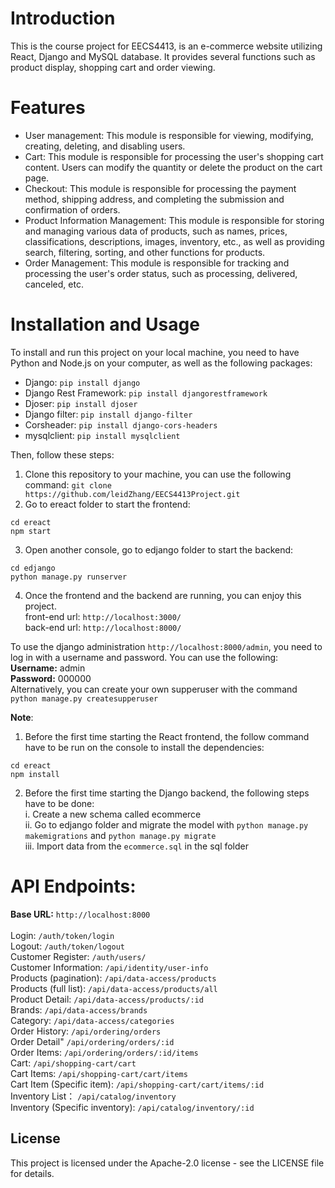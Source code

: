 # Introduction
This is the course project for EECS4413, is an e-commerce website utilizing React, Django and MySQL database. It provides several functions such as product display, shopping cart and order viewing.
# Features
- User management: This module is responsible for viewing, modifying, creating, deleting, and disabling users.
- Cart: This module is responsible for processing the user's shopping cart content. Users can modify the quantity or delete the product on the cart page.
- Checkout: This module is responsible for processing the payment method, shipping address, and completing the submission and confirmation of orders.
- Product Information Management: This module is responsible for storing and managing various data of products, such as names, prices, classifications, descriptions, images, inventory, etc., as well as providing search, filtering, sorting, and other functions for products.
- Order Management: This module is responsible for tracking and processing the user's order status, such as processing, delivered, canceled, etc.
# Installation and Usage
To install and run this project on your local machine, you need to have Python and Node.js on your computer, as well as the following packages:
- Django: `pip install django`
- Django Rest Framework: `pip install djangorestframework`
- Djoser:  `pip install djoser`
- Django filter: `pip install django-filter`
- Corsheader: `pip install django-cors-headers`
- mysqlclient: `pip install mysqlclient`<br>

Then, follow these steps:
1. Clone this repository to your machine, you can use the following command:
`git clone https://github.com/leidZhang/EECS4413Project.git`
2. Go to ereact folder to start the frontend:
```
cd ereact
npm start
```
3. Open another console, go to edjango folder to start the backend:
```
cd edjango
python manage.py runserver
```
4. Once the frontend and the backend are running, you can enjoy this project.<br>
front-end url: `http://localhost:3000/`<br>
back-end url: `http://localhost:8000/`<br>

To use the django administration `http://localhost:8000/admin`, you need to log in with a username and password. You can use the following: <br>
<b>Username:</b> admin <br>
<b>Password:</b> 000000 <br>
Alternatively, you can create your own supperuser with the command `python manage.py createsupperuser`<br>

<b>Note</b>:
1. Before the first time starting the React frontend, the follow command have to be run on the console to install the dependencies:
```
cd ereact
npm install
```
2. Before the first time starting the Django backend, the following steps have to be done:<br>
i. Create a new schema called ecommerce<br>
ii. Go to edjango folder and migrate the model with `python manage.py makemigrations` and `python manage.py migrate`<br>
iii. Import data from the `ecommerce.sql` in the sql folder<br>
# API Endpoints:
<b>Base URL:</b> `http://localhost:8000`<br><br>
Login: `/auth/token/login`<br>
Logout: `/auth/token/logout`<br>
Customer Register: `/auth/users/`<br>
Customer Information: `/api/identity/user-info`<br>
Products (pagination): `/api/data-access/products`<br>
Products (full list): `/api/data-access/products/all`<br>
Product Detail: `/api/data-access/products/:id`<br>
Brands: `/api/data-access/brands`<br>
Category: `/api/data-access/categories`<br>
Order History: `/api/ordering/orders`<br>
Order Detail" `/api/ordering/orders/:id`<br>
Order Items: `/api/ordering/orders/:id/items`<br>
Cart: `/api/shopping-cart/cart`<br>
Cart Items: `/api/shopping-cart/cart/items`<br>
Cart Item (Specific item): `/api/shopping-cart/cart/items/:id`<br>
Inventory List： `/api/catalog/inventory`<br>
Inventory (Specific inventory): `/api/catalog/inventory/:id`<br>
## License
This project is licensed under the Apache-2.0 license - see the LICENSE file for details.
